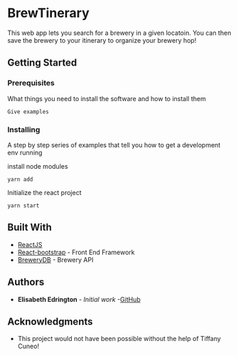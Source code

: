 # BrewTinerary

This web app lets you search for a brewery in a given locatoin. You can then save the brewery to your itinerary to organize your brewery hop! 

## Getting Started



### Prerequisites

What things you need to install the software and how to install them

```
Give examples
```

### Installing

A step by step series of examples that tell you how to get a development env running

install node modules

```
yarn add
```

Initialize the react project

```
yarn start
```


## Built With

* [ReactJS](https://reactjs.org/)
* [React-bootstrap](https://react-bootstrap.github.io/) - Front End Framework
* [BreweryDB](https://www.brewerydb.com/developers) - Brewery API


## Authors

* **Elisabeth Edrington** - *Initial work* -[GitHub](https://github.com/edringtondc)


## Acknowledgments

* This project would not have been possible without the help of Tiffany Cuneo!

